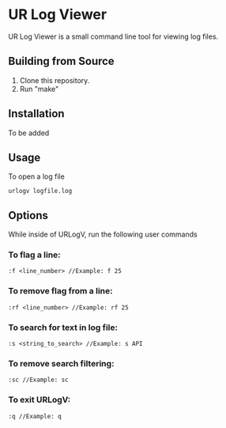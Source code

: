 # UR Log Viewer
UR Log Viewer is a small command line tool for viewing log files.

## Building from Source
1. Clone this repository.
2. Run "make"
## Installation
To be added
## Usage
To open a log file
```
urlogv logfile.log
```
## Options
While inside of URLogV, run the following user commands
### To flag a line:
```
:f <line_number> //Example: f 25
```
### To remove flag from a line:
```
:rf <line_number> //Example: rf 25
```
### To search for text in log file:
```
:s <string_to_search> //Example: s API
```
### To remove search filtering:
```
:sc //Example: sc
```
### To exit URLogV:
```
:q //Example: q
```
